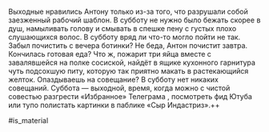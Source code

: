 Выходные нравились Антону только из-за того, что разрушали собой заезженный рабочий шаблон. В субботу не нужно было бежать скорее в душ, намыливать голову и смывать в спешке пену с густых плохо слушающихся волос. В субботу вряд ли что-то могло пойти не так. Забыл почистить с вечера ботинки? Не беда, Антон почистит завтра. Кончилась готовая еда? Что ж, пожарит три яйца вместе с завалявшейся на полке сосиской, найдёт в ящике кухонного гарнитура чуть подсохшую питу, которую так приятно макать в растекающийся желток. Опаздываешь на совещание? В субботу нет никаких совещаний. Суббота — выходной, время, когда можно с чистой совестью разгрести «Избранное» Телеграма , посмотреть фид Ютуба или тупо полистать картинки в паблике «Сыр Индастриз».++

#is_material